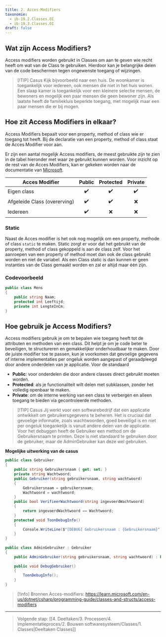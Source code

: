 ```yaml
---
title: 2. Acces-Modifiers
taxonomie:
  - ib-19.2.Classes.OI
  - ib-19.3.Classes.OI
draft: false
---
```


## Wat zijn Access Modifiers?
Access modifiers worden gebruikt in Classes om aan te geven wie recht heeft om wat van de Class te gebruiken. Hierdoor kan je belangrijke delen van de code beschermen tegen ongewenste toegang of wijzingen.

> [!TIP] Casus
> Kijk bijvoorbeeld naar een huis. De woonkamer is toegankelijk voor iedereen, ook mensen die niet in het huis wonen. Een slaap kamer is toegankelijk voor een kleinere selectie mensen, de bewoners en mogelijk een paar mensen die geen bewoner zijn. Als laatste heeft de familiekluis beperkte toegang, met mogelijk maar een paar mensen die er bij mogen.

## Hoe zit Access Modifiers in elkaar?
Access Modifiers bepaalt voor een property, method of class wie er toegang tot heeft. Bij de declaratie van een property, method of class staat de Acces Modifier voor aan.

Er zijn een aantal mogelijk Access modifiers, de meest gebruikte zijn te zien in de tabel hieronder met waar ze gebruikt kunnen worden. Voor inzicht op de rest van de Acces Modifiers, kan er gekeken worden naar de documentatie van [Microsoft](https://learn.microsoft.com/en-us/dotnet/csharp/programming-guide/classes-and-structs/access-modifiers).

| Acces Modifier               | Public | Protected | Private |
| ---------------------------- | :----: | :-------: | :-----: |
| Eigen class                  |  ✔️️   |    ✔️️    |   ✔️️   |
| Afgeleide Class (overerving) |  ✔️️   |    ✔️️    |    ❌    |
| Iedereen                     |  ✔️️   |     ❌     |    ❌    |
### Static
Naast de Acces modifier is het ook nog mogelijk om een property, methode of class `static` te maken. Static zorgt er voor dat het gebruikt van de property, method of class gekoppeld is aan de class zelf. Voor het aanroepen van een property of method moet dan ook de class gebruikt worden en niet de variabel. Als een Class static is dan kunnen er geen instanties van de Class gemaakt worden en zal er altijd maar één zijn.
### Codevoorbeeld
```C#
public class Mens  
{  
    public string Naam;
    protected int Leeftijd;
    private int LengteInCm;
}
```

## Hoe gebruik je Access Modifiers?
Access modifiers gebruik je om te bepalen wie toegang heeft tot de attributen en methoden van een class. Dit helpt je om je code beter te beveiligen, te structureren en gemakkelijker onderhoudbaar te maken. Door de juiste modifier toe te passen, kun je voorkomen dat gevoelige gegevens of interne implementaties per ongeluk worden aangepast of geraadpleegd door andere onderdelen van je applicatie.
Voor de standaard
- **Public**: voor onderdelen die door andere classes direct gebruikt moeten worden.
- **Protected**: als je functionaliteit wilt delen met subklassen, zonder het volledig openbaar te maken.
- **Private**: om de interne werking van een class te verbergen en alleen toegang te bieden via gecontroleerde methoden.

> [!TIP] Casus
> Jij werkt voor een softwarebedrijf dat een applicatie ontwikkelt om gebruikersgegevens te beheren. Het is cruciaal dat gevoelige informatie, zoals wachtwoorden, goed beveiligd is en niet per ongeluk toegankelijk is vanuit andere delen van de applicatie.
> Voor het debuggen heeft de Gebruiker een method om de Gebruikersnaam te printen. Deze is niet standaard te gebruiken door de gebruiker, maar de AdminGebruiker kan deze wel gebruiken.

**Mogelijke uitwerking van de casus**
```C#
public class Gebruiker  
{  
    public string Gebruikersnaam { get; set; }  
    private string Wachtwoord;  
    public Gebruiker(string gebruikersnaam, string wachtwoord)  
    {        
	    Gebruikersnaam = gebruikersnaam;  
        Wachtwoord = wachtwoord;  
    }    
    public bool VerifieerWachtwoord(string ingevoerdWachtwoord)  
    {        
	    return ingevoerdWachtwoord == Wachtwoord;  
    }    
    protected void ToonDebugInfo()  
    {        
	    Console.WriteLine($"[DEBUG] Gebruikersnaam : {Gebruikersnaam}");  
    }
}  
  
public class AdminGebruiker : Gebruiker  
{  
    public AdminGebruiker(string gebruikersnaam, string wachtwoord) : base(gebruikersnaam, wachtwoord) { }  
  
    public void DebugGebruiker()  
    {
	    ToonDebugInfo();  
    }
}
```


> [!info] Bronnen
> Acces-modifiers: https://learn.microsoft.com/en-us/dotnet/csharp/programming-guide/classes-and-structs/access-modifiers

---

> Volgende stap: [[4. Deeltaken/3. Processen/4. Implementatieproces/2. Bouwen softwaresysteem/Classes/1. Classes|Deeltaken Classes]]
